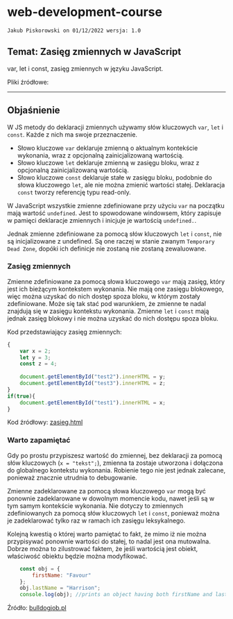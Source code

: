 # web-development-course

`Jakub Piskorowski on 01/12/2022 wersja: 1.0`

## Temat: Zasięg zmiennych w JavaScript

var, let i const, zasięg zmiennych w języku JavaScript.

Pliki źródłowe: 

---

## Objaśnienie

W JS metody do deklaracji zmiennych używamy słów kluczowych `var`, `let` i `const`. Każde z nich ma swoje przeznaczenie. 

- Słowo kluczowe `var` deklaruje zmienną o aktualnym kontekście wykonania, wraz z opcjonalną zainicjalizowaną  wartością.
- Słowo kluczowe `let` deklaruje zmienną w zasięgu bloku, wraz z opcjonalną zainicjalizowaną wartością.
- Słowo kluczowe `const` deklaruje stałe w zasięgu bloku, podobnie do słowa kluczowego `let`, ale nie można zmienić wartości stałej. Deklaracja `const` tworzy referencję typu read-only.

W JavaScript wszystkie zmienne zdefiniowane przy użyciu `var` na początku mają wartość `undefined`. Jest to spowodowane windowsem, który zapisuje w pamięci deklaracje zmiennych i inicjuje je wartością `undefined.`.

Jednak zmienne zdefiniowane za pomocą słów kluczowych `let` i `const`, nie są inicjalizowane z undefined. Są one raczej w stanie zwanym `Temporary Dead Zone`, dopóki ich definicje nie zostaną nie zostaną zewaluowane. 

### Zasięg zmiennych

Zmienne zdefiniowane za pomocą słowa kluczowego `var` mają zasięg, który jest ich bieżącym kontekstem wykonania. Nie mają one zasięgu blokowego, więc można uzyskać do nich dostęp spoza bloku, w którym zostały zdefiniowane. Może się tak stać pod warunkiem, że zmienne te nadal znajdują się w zasięgu kontekstu wykonania. Zmienne `let` i `const` mają jednak zasięg blokowy i nie można uzyskać do nich dostępu spoza bloku. 

Kod przedstawiający zasięg zmiennych:
``` JavaScript
{
    var x = 2;
    let y = 3;
    const z = 4;
    
    document.getElementById("test2").innerHTML = y;
    document.getElementById("test3").innerHTML = z;
}
if(true){
    document.getElementById("test1").innerHTML = x;
}
```
Kod źródłowy: [zasieg.html](zasieg.html)

### Warto zapamiętać

Gdy po prostu przypiszesz wartość do zmiennej, bez deklaracji za pomocą słów kluczowych (`x = "tekst";`), zmienna ta zostaje utworzona i dołączona do globalnego kontekstu wykonania. Robienie tego nie jest jednak zalecane, ponieważ znacznie utrudnia to debugowanie.

Zmienne zadeklarowane za pomocą słowa kluczowego `var` mogą być ponownie zadeklarowane w dowolnym momencie kodu, nawet jeśli są w tym samym kontekście wykonania. Nie dotyczy to zmiennych zdefiniowanych za pomocą słów kluczowych `let` i `const`, ponieważ można je zadeklarować tylko raz w ramach ich zasięgu leksykalnego.

Kolejną kwestią o której warto pamiętać to fakt, że mimo iż nie można przypisywać ponownie wartości do stałej, to nadal jest ona mutowalna. Dobrze można to zilustrować faktem, że jeśli wartością jest obiekt, właściwość obiektu będzie można modyfikować. 
``` JavaScript
    const obj = {
        firstName: "Favour"
    };
    obj.lastName = "Harrison";
    console.log(obj); //prints an object having both firstName and lastName properties
```

Źródło: [bulldogjob.pl](https://bulldogjob.pl/readme/var-let-i-const-hoisting-i-zasieg-w-javascript)